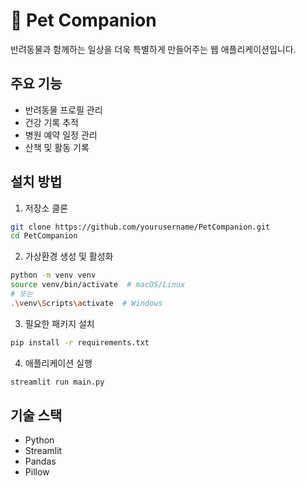 # 🐾 Pet Companion

반려동물과 함께하는 일상을 더욱 특별하게 만들어주는 웹 애플리케이션입니다.

## 주요 기능

- 반려동물 프로필 관리
- 건강 기록 추적
- 병원 예약 일정 관리
- 산책 및 활동 기록

## 설치 방법

1. 저장소 클론
```bash
git clone https://github.com/yourusername/PetCompanion.git
cd PetCompanion
```

2. 가상환경 생성 및 활성화
```bash
python -m venv venv
source venv/bin/activate  # macOS/Linux
# 또는
.\venv\Scripts\activate  # Windows
```

3. 필요한 패키지 설치
```bash
pip install -r requirements.txt
```

4. 애플리케이션 실행
```bash
streamlit run main.py
```

## 기술 스택

- Python
- Streamlit
- Pandas
- Pillow 